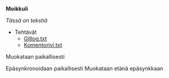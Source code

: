 **Moikkuli** 

*Tässä on tekstiä*

* Tehtävät
  * [Gitlog.txt](https://github.com/Maijjay/ot-harjoitustyo/blob/master/laskarit/viikko1/gitlog.txt) 
  * [Komentorivi.txt](https://github.com/Maijjay/ot-harjoitustyo/blob/master/laskarit/viikko1/komentorivi.txt)

Muokataan paikallisesti 


Epäsynkronoidaan paikallisesti
Muokataan etänä epäsynkkaan

